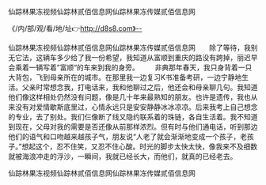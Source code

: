 仙踪林果冻视频仙踪林贰佰信息网仙踪林果冻传媒贰佰信息网

《/内/部/观/看/地/址👉http://d8s8.com》--

仙踪林果冻视频仙踪林贰佰信息网仙踪林果冻传媒贰佰信息网　　除了等待，我别无它法，这辆车多少给了我一份希望，我知道从富顺到重庆的路没有跨掉，丽迟早会乘着一辆写着”富顺“的车来到我的身旁。
　　非典那年春天，我只身背着一只大背包，飞到母亲所在的城市。在那里我一边复习K书准备考研，一边宁静地生活。父亲时常想念我，打电话来，我和他聊过之后，他还会和母亲聊几句。我知道他们像这样相处仍然没有问题，像是几十年来最熟知的朋友。也许是遗传，我也从来没有对爱情歇斯底里过，心情永远只是安安静静冰冰凉凉。后来我考上自己想念的专业，去了别处。我们仨像断了线又隐约联系着的珠链，各自生活着。我不知道到现在，父母对我的需要是否还像从前那样浓烈。但有时与他们通电话，听到那边他们的语气和口吻越来越孩子气，朋友说“人老了就会渐渐地变成一个孩子，老孩子。”想起这个，忍不住笑，又忍不住心酸。时光的脚步太快太快，像我来不及细数就被海浪冲走的浮沙，一瞬间，我就已经长大，而他们，就真的已经老去。





仙踪林果冻视频仙踪林贰佰信息网仙踪林果冻传媒贰佰信息网

